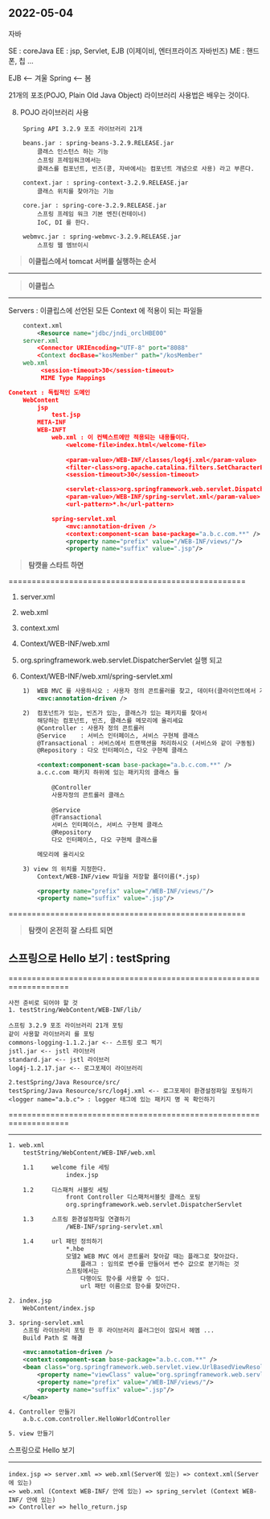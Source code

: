 2022-05-04
----------------------------------

자바

SE	: coreJava
EE	: jsp, Servlet, EJB (이제이비, 엔터프라이즈 자바빈즈)
ME	: 핸드폰, 칩 ...  

EJB <-- 겨울
Spring <-- 봄

21개의 포조(POJO, Plain Old Java Object) 라이브러리 사용법은 배우는 것이다. 

8. POJO 라이브러리 사용

```
	Spring API 3.2.9 포조 라이브러리 21개

	beans.jar : spring-beans-3.2.9.RELEASE.jar
		클래스 인스턴스 하는 기능 
		스프링 프레임워크에서는 
		클래스를 컴포넌트, 빈즈(콩, 자바에서는 컴포넌트 개념으로 사용) 라고 부른다. 
	
	context.jar : spring-context-3.2.9.RELEASE.jar
		클래스 위치를 찾아가는 기능 
	
	core.jar : spring-core-3.2.9.RELEASE.jar
		스프링 프레임 워크 기본 엔진(컨테이너)
		IoC, DI 를 한다. 
	
	webmvc.jar : spring-webmvc-3.2.9.RELEASE.jar
		스프링 웹 엠브이시 
```

> **이클립스에서 tomcat 서버를 실행하는 순서** 

---------------------------------------

> **이클립스**

-------------

Servers : 이클립스에 선언된 모든 Context 에 적용이 되는 파일들

```xml
	context.xml
		<Resource name="jdbc/jndi_orclHBE00"				
	server.xml	
		<Connector URIEncoding="UTF-8" port="8088"
		<Context docBase="kosMember" path="/kosMember"
	web.xml
		 <session-timeout>30</session-timeout>
		 MIME Type Mappings

Conetext : 독립적인 도메인 
	WebContent
		jsp
			test.jsp
		META-INF		
		WEB-INFT
			web.xml : 이 컨텍스트에만 적용되는 내용들이다. 
				<welcome-file>index.html</welcome-file>
				
				<param-value>/WEB-INF/classes/log4j.xml</param-value>
				<filter-class>org.apache.catalina.filters.SetCharacterEncodingFilter</filter-class>
				<session-timeout>30</session-timeout>

				<servlet-class>org.springframework.web.servlet.DispatcherServlet</servlet-class>
				<param-value>/WEB-INF/spring-servlet.xml</param-value>
				<url-pattern>*.h</url-pattern>

			spring-servlet.xml
				<mvc:annotation-driven />	
				<context:component-scan base-package="a.b.c.com.**" />	
				<property name="prefix" value="/WEB-INF/views/"/> 
				<property name="suffix" value=".jsp"/> 
```		

> **탐캣을 스타트 하면** 

===================================================

1. server.xml 
2. web.xml 
3. context.xml 

4. Context/WEB-INF/web.xml 

5. org.springframework.web.servlet.DispatcherServlet 실행 되고 

6. Context/WEB-INF/web.xml/spring-servlet.xml

```xml
	1)	WEB MVC 를 사용하시오 : 사용자 정의 콘트롤러를 찾고, 데이터(클라이언트에서 가져온)를 넘겨 주세요 
		<mvc:annotation-driven />	

	2)	컴포넌트가 있는, 빈즈가 있는, 클래스가 있는 패키지를 찾아서 
		해당하는 컴포넌트, 빈즈, 클래스를 메모리에 올리세요 
		@Controller : 사용자 정의 콘트롤러 
		@Service	: 서비스 인터페이스, 서비스 구현체 클래스 
		@Transactional : 서비스에서 트랜잭션을 처리하시오 (서비스와 같이 구동됨)
		@Repository : 다오 인터페이스, 다오 구현체 클래스 

		<context:component-scan base-package="a.b.c.com.**" />
		a.c.c.com 패키지 하위에 있는 패키지의 클래스 들 
			
			@Controller
			사용자정의 콘트롤러 클래스 
			
			@Service
			@Transactional 
			서비스 인터페이스, 서비스 구현체 클래스 
			@Repository
			다오 인터페이스, 다오 구현체 클래스를 

		메모리에 올리시오 

	3) view 의 위치를 지정한다. 
		Context/WEB-INF/view 파일을 저장할 폴더이름(*.jsp)

		<property name="prefix" value="/WEB-INF/views/"/> 
		<property name="suffix" value=".jsp"/> 
```

===================================================


> **탐캣이 온전히 잘 스타트 되면** 

## 스프링으로 Hello 보기 : testSpring

===================================================================

```
사전 준비로 되어야 할 것 
1. testString/WebContent/WEB-INF/lib/

스프링 3.2.9 포조 라이브러리 21개 포팅 
같이 사용할 라이브러리 를 포팅 
commons-logging-1.1.2.jar <-- 스프링 로그 찍기 
jstl.jar <-- jstl 라이브러
standard.jar <-- jstl 라이브러
log4j-1.2.17.jar <-- 로그포제이 라이브러리 

2.testSpring/Java Resource/src/
testSpring/Java Resource/src/log4j.xml <-- 로그포제이 환경설정파일 포팅하기 
<logger name="a.b.c"> : logger 태그에 있는 패키지 명 꼭 확인하기 
```

===================================================================


----------------------------------------

```xml
1. web.xml 
	testString/WebContent/WEB-INF/web.xml 

	1.1		welcome file 세팅
				index.jsp 
	
	1.2		디스패처 서블릿 세팅
				front Controller 디스패처서블릿 클래스 포팅
				org.springframework.web.servlet.DispatcherServlet

	1.3		스프링 환경설정파일 연결하기 
				/WEB-INF/spring-servlet.xml

	1.4		url 패턴 정의하기 
				*.hbe
				모델2 WEB MVC 에서 콘트롤러 찾아갈 때는 플래그로 찾아갔다. 
					플래그 : 임의로 변수를 만들어서 변수 값으로 분기하는 것
				스프링에서는 
					다행이도 함수를 사용할 수 있다.
					url 패턴 이름으로 함수를 찾아간다. 

2. index.jsp
	WebContent/index.jsp

3. spring-servlet.xml 
	스프링 라이브러리 포팅 한 후 라이브러리 플러그인이 않되서 헤멤 ...
	Build Path 로 해결

	<mvc:annotation-driven />	
	<context:component-scan base-package="a.b.c.com.**" />	
	<bean class="org.springframework.web.servlet.view.UrlBasedViewResolver">			
		<property name="viewClass" value="org.springframework.web.servlet.view.JstlView"></property> 
		<property name="prefix" value="/WEB-INF/views/"/> 
		<property name="suffix" value=".jsp"/> 
	</bean>			

4. Controller 만들기 
	a.b.c.com.controller.HelloWorldController

5. view 만들기 
```

스프링으로 Hello 보기

-----------

```
index.jsp => server.xml => web.xml(Server에 있는) => context.xml(Server에 있는)
=> web.xml (Context WEB-INF/ 안에 있는) => spring_servlet (Context WEB-INF/ 안에 있는)
=> Controller => hello_return.jsp
```




